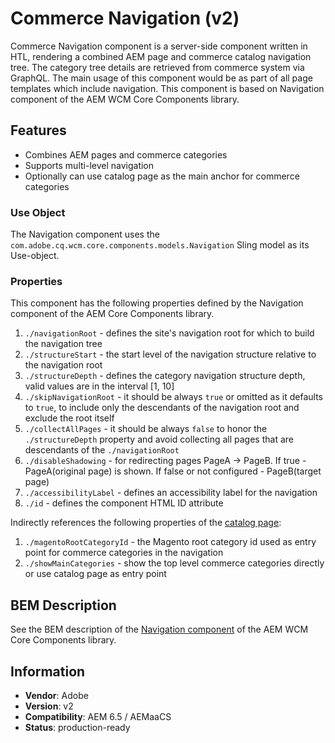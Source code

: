 <!--
Copyright 2019 Adobe Systems Incorporated

Licensed under the Apache License, Version 2.0 (the "License");
you may not use this file except in compliance with the License.
You may obtain a copy of the License at

    http://www.apache.org/licenses/LICENSE-2.0

Unless required by applicable law or agreed to in writing, software
distributed under the License is distributed on an "AS IS" BASIS,
WITHOUT WARRANTIES OR CONDITIONS OF ANY KIND, either express or implied.
See the License for the specific language governing permissions and
limitations under the License.
-->

# Commerce Navigation (v2)

Commerce Navigation component is a server-side component written in HTL, rendering a combined AEM page and commerce catalog navigation tree.
The category tree details are retrieved from commerce system via GraphQL. The main usage of this component would be as part of all page templates which include navigation.
This component is based on Navigation component of the AEM WCM Core Components library.

## Features

- Combines AEM pages and commerce categories
- Supports multi-level navigation
- Optionally can use catalog page as the main anchor for commerce categories

### Use Object

The Navigation component uses the `com.adobe.cq.wcm.core.components.models.Navigation` Sling model as its Use-object.

### Properties

This component has the following properties defined by the Navigation component of the AEM Core Components library.

1. `./navigationRoot` - defines the site's navigation root for which to build the navigation tree
2. `./structureStart` -  the start level of the navigation structure relative to the navigation root
3. `./structureDepth` - defines the category navigation structure depth, valid values are in the interval [1, 10]
4. `./skipNavigationRoot` - it should be always `true` or omitted as it defaults to `true`, to include only the descendants of the navigation root and exclude the root itself
5. `./collectAllPages` - it should be always `false` to honor the `./structureDepth` property and avoid collecting all pages that are descendants of the `./navigationRoot`
6. `./disableShadowing` - for redirecting pages PageA -> PageB. If true - PageA(original page) is shown. If false or not configured - PageB(target page)
7. `./accessibilityLabel` - defines an accessibility label for the navigation
8. `./id` - defines the component HTML ID attribute

Indirectly references the following properties of the [catalog page](/ui.apps/src/main/content/jcr_root/apps/core/cif/components/structure/catalogpage/v1/catalogpage):

1. `./magentoRootCategoryId` - the Magento root category id used as entry point for commerce categories in the navigation
2. `./showMainCategories` - show the top level commerce categories directly or use catalog page as entry point

## BEM Description

See the BEM description of the [Navigation component](https://github.com/adobe/aem-core-wcm-components/tree/master/content/src/content/jcr_root/apps/core/wcm/components/navigation/v1/navigation#bem-description) of the AEM WCM Core Components library.

## Information

- **Vendor**: Adobe
- **Version**: v2
- **Compatibility**: AEM 6.5 / AEMaaCS
- **Status**: production-ready

